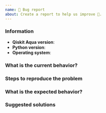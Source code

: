 ```yaml
---
name: 🐛 Bug report
about: Create a report to help us improve 🤔.
---
```


<!-- ⚠️ If you do not respect this template, your issue will be closed -->
<!-- ⚠️ Make sure to browse the opened and closed issues -->

### Information

- **Qiskit Aqua version**:
- **Python version**:
- **Operating system**:

### What is the current behavior?



### Steps to reproduce the problem



### What is the expected behavior?



### Suggested solutions


